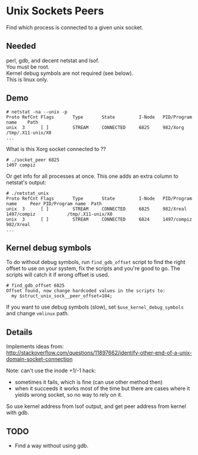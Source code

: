 
Unix Sockets Peers
==================

Find which process is connected to a given unix socket.

Needed
------

perl, gdb, and decent netstat and lsof.  
You must be root.  
Kernel debug symbols are not required (see below).  
This is linux only.  


Demo
----

    # netstat -na --unix -p  
    Proto RefCnt Flags       Type       State         I-Node   PID/Program name    Path
    unix  3      [ ]         STREAM     CONNECTED     6825     982/Xorg            /tmp/.X11-unix/X0
    ...

What is this Xorg socket connected to ??

    # ./socket_peer 6825
    1497 compiz

Or get info for all processes at once. This one adds an extra column to netstat's output:

    # ./netstat_unix
    Proto RefCnt Flags       Type       State         I-Node   PID/Program name     Peer PID/Program name  Path
    unix  3      [ ]         STREAM     CONNECTED     6825     982/Xreal            1497/compiz            /tmp/.X11-unix/X0
    unix  3      [ ]         STREAM     CONNECTED     6824     1497/compiz          982/Xreal                 
    ...


Kernel debug symbols
--------------------

To do without debug symbols, run `find_gdb_offset` script to find the right offset to use on your system, fix the scripts and you're good to go. The scripts will catch it if wrong offset is used.

    # find_gdb_offset 6825
    Offset found, now change hardcoded values in the scripts to:
      my $struct_unix_sock__peer_offset=104;


If you want to use debug symbols (slow), set `$use_kernel_debug_symbols` and change `vmlinux` path.

Details
-------

Implements ideas from:  
http://stackoverflow.com/questions/11897662/identify-other-end-of-a-unix-domain-socket-connection

Note: can't use the inode +1/-1 hack:  
- sometimes it fails, which is fine (can use other method then)
- when it succeeds it works most of the time but there are cases where it yields wrong socket, so no way to rely on it.

So use kernel address from lsof output, and get peer address from kernel with gdb.


TODO
----

- Find a way without using gdb.
